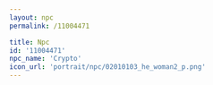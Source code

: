 ```yaml
---
layout: npc
permalink: /11004471

title: Npc
id: '11004471'
npc_name: 'Crypto'
icon_url: 'portrait/npc/02010103_he_woman2_p.png'
---
```

